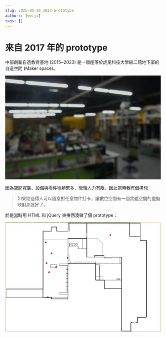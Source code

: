 ```yaml
---
slug: 2025-05-30_2017-prototype
authors: [weiji]
tags: []
---
```


# 來自 2017 年的 prototype

<head>
  <meta property="og:image" content="https://raw.githubusercontent.com/FlySkyPie/flyskypie.github.io/main/post/2025-05-30_2017-prototype/00.webp" />
</head>

中部創新自造教育基地 (2015~2023) 是一個座落於虎尾科技大學綜二館地下室的自造空間 (Maker space)。

![](./02.webp)

因為空間寬廣、設備與零件種類繁多、管理人力有限，因此當時我有個構想：

> 如果路過得人可以隨意對任意物件打卡，讓數位空間有一個實體空間的虛擬映射那就好了。

於是當時用 HTML 和 jQuery 東拼西湊做了個 prototype：

![](./01.webp)
